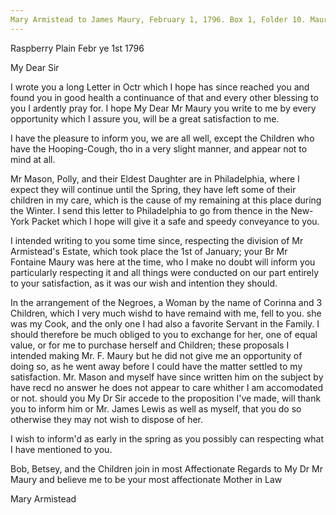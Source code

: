 ```yaml
---
Mary Armistead to James Maury, February 1, 1796. Box 1, Folder 10. Maury Family Papers, Special Collections Research Center, Swem Library, College of William and Mary.
---
```


Raspberry Plain Febr ye 1st 1796

My Dear Sir

I wrote you a long Letter in Octr which I hope has since reached you and found you in good health a continuance of that and every other blessing to you I ardently pray for. I hope My Dear Mr Maury you write to me by every opportunity which I assure you, will be a great satisfaction to me.

I have the pleasure to inform you, we are all well, except the Children who have the Hooping-Cough, tho in a very slight manner, and appear not to mind at all.

Mr Mason, Polly, and their Eldest Daughter are in Philadelphia, where I expect they will continue until the Spring, they have left some of their children in my care, which is the cause of my remaining at this place during the Winter. I send this letter to Philadelphia to go from thence in the New-York Packet which I hope will give it a safe and speedy conveyance to you.

I intended writing to you some time since, respecting the division of Mr Armistead's Estate, which took place the 1st of January; your Br Mr Fontaine Maury was here at the time, who I make no doubt will inform you particularly respecting it and all things were conducted on our part entirely to your satisfaction, as it was our wish and intention they should. 

In the arrangement of the Negroes, a Woman by the name of Corinna and 3 Children, which I very much wishd to have remaind with me, fell to you. she was my Cook, and the only one I had also a favorite Servant in the Family. I should therefore be much obliged to you to exchange for her, one of equal value, or for me to purchase herself and Children; these proposals I intended making Mr. F. Maury but he did not give me an opportunity of doing so, as he went away before I could have the matter settled to my satisfaction. Mr. Mason and myself have since written him on the subject by have recd no answer he does not appear to care whither I am accomodated or not. should you My Dr Sir accede to the proposition I've made, will thank you to inform him or Mr. James Lewis as well as myself, that you do so otherwise they may not wish to dispose of her. 

I wish to inform'd as early in the spring as you possibly can respecting what I have mentioned to you.

Bob, Betsey, and the Children join in most Affectionate Regards to My Dr Mr Maury and believe me to be your most affectionate Mother in Law

Mary Armistead